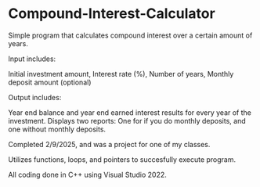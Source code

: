 # Compound-Interest-Calculator
Simple program that calculates compound interest over a certain amount of years.

Input includes:

Initial investment amount,
 Interest rate (%),
 Number of years,
 Monthly deposit amount (optional)

Output includes:

Year end balance and year end earned interest results for every year of the investment.
 Displays two reports: One for if you do monthly deposits, and one without monthly deposits.

Completed 2/9/2025, and was a project for one of my classes.

Utilizes functions, loops, and pointers to succesfully execute program.

All coding done in C++ using Visual Studio 2022.
